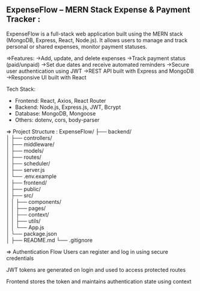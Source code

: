## ExpenseFlow – MERN Stack Expense & Payment Tracker : 

ExpenseFlow is a full-stack web application built using the MERN stack (MongoDB, Express, React, Node.js). It allows users to manage and track personal or shared expenses, monitor payment statuses.

=>Features:
->Add, update, and delete expenses
->Track payment status (paid/unpaid)
->Set due dates and receive automated reminders
->Secure user authentication using JWT
->REST API built with Express and MongoDB
->Responsive UI built with React

Tech Stack:
- Frontend: React, Axios, React Router
- Backend: Node.js, Express.js, JWT, Bcrypt
- Database: MongoDB, Mongoose
- Others: dotenv, cors, body-parser

=> Project Structure :
ExpenseFlow/
├── backend/               
│   ├── controllers/       
│   ├── middleware/        
│   ├── models/            
│   ├── routes/            
│   ├── scheduler/         
│   ├── server.js          
│   └── .env.example       
│
├── frontend/              
│   ├── public/            
│   ├── src/               
│   │   ├── components/    
│   │   ├── pages/         
│   │   ├── context/       
│   │   ├── utils/         
│   │   └── App.js         
│   └── package.json       
│
├── README.md
└── .gitignore

=> Authentication Flow
Users can register and log in using secure credentials

JWT tokens are generated on login and used to access protected routes

Frontend stores the token and maintains authentication state using context

